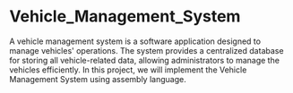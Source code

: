 # Vehicle_Management_System
A vehicle management system is a software application designed to manage vehicles' operations. The system provides a centralized database for storing all vehicle-related data, allowing administrators to manage the vehicles efficiently. In this project, we will implement the Vehicle Management System using assembly language. 
